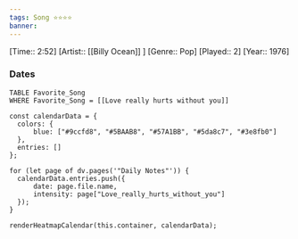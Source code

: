 ```yaml
---
tags: Song ⭐⭐⭐⭐ 
banner:
---
```

[Time:: 2:52]
[Artist:: [[Billy Ocean]] ]
[Genre:: Pop]
[Played:: 2]
[Year:: 1976]
### Dates
````dataview
TABLE Favorite_Song
WHERE Favorite_Song = [[Love really hurts without you]]
````

  ```dataviewjs
const calendarData = { 
	colors: { 
		blue: ["#9ccfd8", "#5BAAB8", "#57A1BB", "#5da8c7", "#3e8fb0"] 
	}, 
	entries: [] 
}; 

for (let page of dv.pages('"Daily Notes"')) { 
	calendarData.entries.push({ 
		date: page.file.name, 
		intensity: page["Love_really_hurts_without_you"]
	}); 
} 

renderHeatmapCalendar(this.container, calendarData);
```
